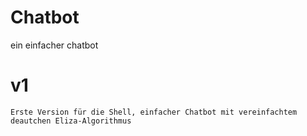 # Chatbot
ein einfacher chatbot

# v1

    Erste Version für die Shell, einfacher Chatbot mit vereinfachtem deautchen Eliza-Algorithmus